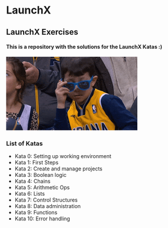 # LaunchX
## LaunchX Exercises

#### This is a repository with the solutions for the LaunchX Katas  :)
![](./CursoIntroPython/img/200.gif)

### List of Katas
- Kata 0: Setting up working environment
- Kata 1: First Steps
- Kata 2: Create and manage projects
- Kata 3: Boolean logic
- Kata 4: Chains
- Kata 5: Arithmetic Ops
- Kata 6: Lists
- Kata 7: Control Structures
- Kata 8: Data administration
- Kata 9: Functions
- Kata 10: Error handling